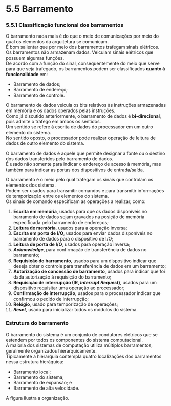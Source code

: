 # 5.5 Barramento

### 5.5.1 Classificação funcional dos barramentos

O barramento nada mais é do que o meio de comunicações por meio do qual os elementos da arquitetura se comunicam.  
É bom salientar que por meio dos barramentos trafegam sinais elétricos.  
Os barramentos não armazenam dados. Veiculam sinais elétricos que possuem algumas funções.  
De acordo com a função do sinal, consequentemente do meio que serve para que seja trafegado, os barramentos podem ser classificados 
**quanto à funcionalidade** em:  
- Barramento de dados;
- Barramento de endereço;  
- Barramento de controle.

O barramento de dados veicula os bits relativos às instruções armazenadas em memória e os dados operados pelas instruções.  
Como já discutido anteriormente, o barramento de dados é **bi-direcional**, pois admite o tráfego em ambos os sentidos.  
Um sentido se refere à escrita de dados do processador em um outro elemento do sistema.  
No sentido oposto, o processador pode realizar operação de leitura de dados de outro elemento do sistema.  

O barramento de dados é aquele que permite designar a fonte ou o destino dos dados transferidos pelo barramento de dados.  
É usado não somente para indicar o endereço de acesso à memória, mas também para indicar as portas dos dispositivos de entrada/saída.  

O barramento é o meio pelo qual trafegam os sinais que controlam os elementos dos sistema.   
Podem ser usados para transmitir comandos e para transmitir informações de temporização entre os elementos do sistema.  
Os sinais de comando especificam as operações a realizar, como:
1. **Escrita em memória**, usados para que os dados disponíveis no barramento de dados sejam gravados na posição de memória 
especificada pelo barramento de endereços;
2. **Leitura de memória**, usados para a operação inversa;
3. **Escrita em porta de I/O**, usados para enviar dados disponíveis no barramento de dados para o dispositivo de I/O;  
4. **Leitura de porta de I/O**, usados para operação inversa;
5. ***Acknowledge***, para confirmação de transferência de dados no barramento;
6. **Requisição do barramento**, usados para um dispositivo indicar que deseja obter o controle para transferência de dados em um barramento;
7. **Autorização de concessão de barramento**, usados para indicar que foi dada autorização à requisição do barramento;
8. **Requisição de interrupção (IR, *Interrupt Request*)**, usados para um dispositivo requisitar uma operação ao processador;
9. **Confirmação de interrupção**, usados para o processador indicar que confirmou o pedido de interrupção;
10. **Relógio**, usado para temporização de operações;
11. ***Reset***, usado para inicializar todos os módulos do sistema.

### Estrutura do barramento

O barramento do sistema é um conjunto de condutores elétricos que se estendem por todos os componentes do sistema computacional.  
A maioria dos sistemas de computação utiliza múltiplos barramentos, geralmente organizados hierarquicamente.  
Tipicamente a hierarquia contempla quatro localizações dos barramentos nessa estrutura hieráquica:  
- Barramento local;
- Barramento do sistema;
- Barramento de expansão; e
- Barramento de alta velocidade.

A figura ilustra a organização.



